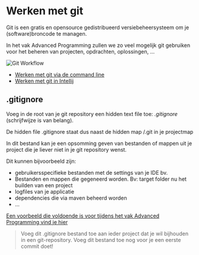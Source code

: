 # Werken met git

Git is een gratis en opensource gedistribueerd versiebeheersysteem om je (software)broncode te managen.

In het vak Advanced Programming zullen we zo veel mogelijk git gebruiken voor het beheren van projecten, opdrachten, oplossingen, ...

![Git Workflow](https://github.com/vives-advprog/werken-met-git/blob/master/images/workflow.png "Git Workflow")

* [Werken met git via de command line](https://github.com/vives-advprog/werken-met-git/tree/master/commandline)
* [Werken met git in Intellij](https://github.com/vives-advprog/werken-met-git/tree/master/intellij)

## .gitignore
Voeg in de root van je git repository een hidden text file toe: _.gitignore_ (schrijfwijze is van belang).

De hidden file .gitignore staat dus naast de hidden map /.git in je projectmap

In dit bestand kan je een opsomming geven van bestanden of mappen uit je project die je liever niet in je git repository wenst.

Dit kunnen bijvoorbeeld zijn:
* gebruikersspecifieke bestanden met de settings van je IDE bv.
* Bestanden en mappen die gegeneerd worden. Bv: target folder nu het builden van een project
* logfiles van je applicatie
* dependencies die via maven beheerd worden
* ...

[Een voorbeeld die voldoende is voor tijdens het vak Advanced Programming vind je hier](https://github.com/vives-advprog/fop-gitignore/blob/master/.gitignore)

> Voeg dit .gitignore bestand toe aan ieder project dat je wil bijhouden in een git-repository. Voeg dit bestand toe nog voor je een eerste commit doet!
